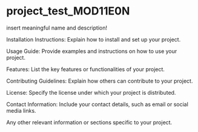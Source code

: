# project_test_MOD11E0N
insert meaningful name and description!

Installation Instructions: Explain how to install and set up your project.

Usage Guide: Provide examples and instructions on how to use your project.

Features: List the key features or functionalities of your project.

Contributing Guidelines: Explain how others can contribute to your project.

License: Specify the license under which your project is distributed.

Contact Information: Include your contact details, such as email or social media links.

Any other relevant information or sections specific to your project.
